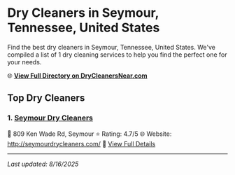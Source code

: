 # Dry Cleaners in Seymour, Tennessee, United States

Find the best dry cleaners in Seymour, Tennessee, United States. We've compiled a list of 1 dry cleaning services to help you find the perfect one for your needs.

🌐 **[View Full Directory on DryCleanersNear.com](https://drycleanersnear.com/city/US/Tennessee/Seymour)**

## Top Dry Cleaners

### 1. [Seymour Dry Cleaners](https://drycleanersnear.com/dryCleaner/686492ad19eecc1ffc8c6974/seymour-dry-cleaners)
📍 809 Ken Wade Rd, Seymour
⭐ Rating: 4.7/5
🌐 Website: http://seymourdrycleaners.com/
🔗 [View Full Details](https://drycleanersnear.com/dryCleaner/686492ad19eecc1ffc8c6974/seymour-dry-cleaners)


---

*Last updated: 8/16/2025*
